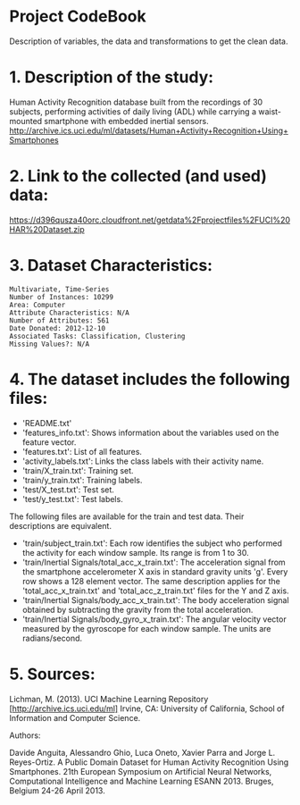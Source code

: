 # Project CodeBook

Description of  variables, the data and transformations to get the clean data.


# 1. Description of the study: 
Human Activity Recognition database built from the recordings of 30 subjects,
performing activities of daily living (ADL) while carrying a waist-mounted smartphone with embedded inertial sensors.
http://archive.ics.uci.edu/ml/datasets/Human+Activity+Recognition+Using+Smartphones

# 2. Link to the collected (and used) data: 
https://d396qusza40orc.cloudfront.net/getdata%2Fprojectfiles%2FUCI%20HAR%20Dataset.zip

# 3. Dataset Characteristics:  

	Multivariate, Time-Series
	Number of Instances: 10299
	Area: Computer
	Attribute Characteristics: N/A
	Number of Attributes: 561
	Date Donated: 2012-12-10
	Associated Tasks: Classification, Clustering
	Missing Values?: N/A

# 4. The dataset includes the following files:

- 'README.txt'
- 'features_info.txt': Shows information about the variables used on the feature vector.
- 'features.txt': List of all features.
- 'activity_labels.txt': Links the class labels with their activity name.
- 'train/X_train.txt': Training set.
- 'train/y_train.txt': Training labels.
- 'test/X_test.txt': Test set.
- 'test/y_test.txt': Test labels.

The following files are available for the train and test data. Their descriptions are equivalent. 

- 'train/subject_train.txt': Each row identifies the subject who performed the activity for each window sample. Its range is from 1 to 30. 
- 'train/Inertial Signals/total_acc_x_train.txt': The acceleration signal from the smartphone accelerometer X axis in standard gravity units 'g'. Every row shows a 128 element vector. The same description applies for the 'total_acc_x_train.txt' and 'total_acc_z_train.txt' files for the Y and Z axis. 
- 'train/Inertial Signals/body_acc_x_train.txt': The body acceleration signal obtained by subtracting the gravity from the total acceleration. 
- 'train/Inertial Signals/body_gyro_x_train.txt': The angular velocity vector measured by the gyroscope for each window sample. The units are radians/second. 

# 5. Sources:

Lichman, M. (2013). UCI Machine Learning Repository [http://archive.ics.uci.edu/ml] 
Irvine, CA: University of California, School of Information and Computer Science.

Authors:

Davide Anguita, Alessandro Ghio, Luca Oneto, Xavier Parra and Jorge L. Reyes-Ortiz. 
A Public Domain Dataset for Human Activity Recognition Using Smartphones. 
21th European Symposium on Artificial Neural Networks, Computational Intelligence and Machine Learning
ESANN 2013. Bruges, Belgium 24-26 April 2013.
